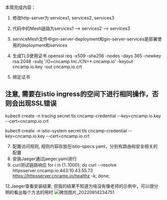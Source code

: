 本周完成内容：

1. 修改http-server为 services1, services2, services3
2. 代码中的Mesh链路为services1 --> services2 --> services3
3. serviceMesh文件中gin-server-deployment和gin-server-services是部署使用的deployment和services
4. 生成TLS使用证书
openssl req -x509 -sha256 -nodes -days 365 -newkey rsa:2048 -subj '/O=cncamp Inc./CN=*.cncamp.io' -keyout cncamp.io.key -out cncamp.io.crt

5. 绑定证书
## 注意, 需要在istio ingress的空间下进行相同操作，否则会出现SSL错误
kubectl create -n tracing secret tls cncamp-credential --key=cncamp.io.key --cert=cncamp.io.crt

kubectl create -n istio-system secret tls cncamp-credential --key=cncamp.io.key --cert=cncamp.io.crt


7. 配置访问规则, 规则内容存放在istio-specs.yaml，分别有路由和安全相关的配置
8. 安装Jaeger通过jaeger.yaml进行
10. curl测试链路响应
for i in {1..1000}; do curl --resolve httpsserver.cncamp.io:443:10.43.55.73 https://httpsserver.cncamp.io/healthz -k; done;

12.Jaeger查看安装结果, 但我的结果不知道为啥没有像老师的示例中，可以很分明的看出每个方法的用时
![微信图片_20220814234751](https://user-images.githubusercontent.com/16226183/184544765-7a9c99a1-e8c3-4634-84ef-f99cc11ef09b.png)
